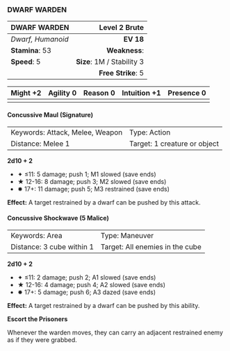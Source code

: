 ### DWARF WARDEN

| DWARF WARDEN      |          **Level 2 Brute** |
| :---------------- | -------------------------: |
| *Dwarf, Humanoid* |                  **EV 18** |
| **Stamina**: 53   |              **Weakness**: |
| **Speed**: 5      | **Size**: 1M / Stability 3 |
|                   |         **Free Strike**: 5 |

| **Might** +2 | **Agility** 0 | **Reason** 0 | **Intuition** +1 | **Presence** 0 |
| ------------ | ------------- | ------------ | ---------------- | -------------- |
|              |               |              |                  |                |

#### Concussive Maul (Signature)

|                                 |                              |
| :------------------------------ | :--------------------------- |
| Keywords: Attack, Melee, Weapon | Type: Action                 |
| Distance: Melee 1               | Target: 1 creature or object |

**2d10 + 2**

- ✦ ≤11: 5 damage; push 1; M1 slowed (save ends)
- ★ 12-16: 8 damage; push 3; M2 slowed (save ends)
- ✸ 17+: 11 damage; push 5; M3 restrained (save ends)

**Effect:** A target restrained by a dwarf can be pushed by this attack.

#### Concussive Shockwave (5 Malice)

|                           |                                 |
| :------------------------ | :------------------------------ |
| Keywords: Area            | Type: Maneuver                  |
| Distance: 3 cube within 1 | Target: All enemies in the cube |

**2d10 + 2**

- ✦ ≤11: 2 damage; push 2; A1 slowed (save ends)
- ★ 12-16: 4 damage; push 4; A2 slowed (save ends)
- ✸ 17+: 5 damage; push 6; A3 dazed (save ends)

**Effect:** A target restrained by a dwarf can be pushed by this ability.

**Escort the Prisoners**

Whenever the warden moves, they can carry an adjacent restrained enemy as if they were grabbed.
